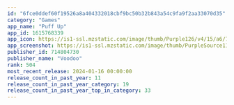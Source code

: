 ```yaml
---
id: "6fce0ddef60f19526a8a404332018cbf9bc50b32b843a54c9fa9f2aa33070d35"
category: "Games"
app_name: "Puff Up"
app_id: 1615768339
app_icon: https://is1-ssl.mzstatic.com/image/thumb/Purple126/v4/15/a6/7e/15a67ed8-0297-96ff-4ce3-5c27d52453df/AppIcon-1x_U007emarketing-0-7-0-85-220.png/1024x1024bb.png
app_screenshot: https://is1-ssl.mzstatic.com/image/thumb/PurpleSource112/v4/12/20/fe/1220fe8f-0d88-3b0b-090a-8f2053e16894/ac5cc152-098b-4820-8d6c-9cb26b94e280_1_1242x2688.png/1242x2688bb.png
publisher_id: 714804730
publisher_name: "Voodoo"
rank: 504
most_recent_release: 2024-01-16 00:00:00
release_count_in_past_year: 11
release_count_in_past_year_category: 19
release_count_in_past_year_top_in_category: 33
---
```

